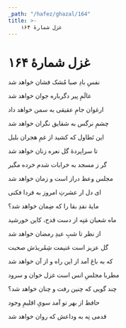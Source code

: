 ```yaml
---
_path: "/hafez/ghazal/164"
title: >-
    غزل شمارهٔ ۱۶۴
---
```

# غزل شمارهٔ ۱۶۴

<div class="b" id="bn1"><div class="m1"><p>نفسِ بادِ صبا مُشک فشان خواهد شد</p></div>
<div class="m2"><p>عالَمِ پیر دگرباره جوان خواهد شد</p></div></div>
<div class="b" id="bn2"><div class="m1"><p>ارغوان جامِ عقیقی به سمن خواهد داد</p></div>
<div class="m2"><p>چشمِ نرگس به شقایق نگران خواهد شد</p></div></div>
<div class="b" id="bn3"><div class="m1"><p>این تَطاول که کشید از غمِ هجران بلبل</p></div>
<div class="m2"><p>تا سراپردهٔ گل نعره زنان خواهد شد</p></div></div>
<div class="b" id="bn4"><div class="m1"><p>گر ز مسجد به خرابات شدم خرده مگیر</p></div>
<div class="m2"><p>مجلس وعظ دراز است و زمان خواهد شد</p></div></div>
<div class="b" id="bn5"><div class="m1"><p>ای دل ار عشرتِ امروز به فردا فکنی</p></div>
<div class="m2"><p>مایهٔ نقدِ بقا را که ضِمان خواهد شد؟</p></div></div>
<div class="b" id="bn6"><div class="m1"><p>ماه شعبان مَنِه از دست قدح، کاین خورشید</p></div>
<div class="m2"><p>از نظر تا شبِ عیدِ رمضان خواهد شد</p></div></div>
<div class="b" id="bn7"><div class="m1"><p>گل عزیز است غنیمت شِمُریدَش صحبت</p></div>
<div class="m2"><p>که به باغ آمد از این راه و از آن خواهد شد</p></div></div>
<div class="b" id="bn8"><div class="m1"><p>مطربا مجلسِ انس است غزل خوان و سرود</p></div>
<div class="m2"><p>چند گویی که چنین رفت و چنان خواهد شد؟</p></div></div>
<div class="b" id="bn9"><div class="m1"><p>حافظ از بهر تو آمد سویِ اقلیمِ وجود</p></div>
<div class="m2"><p>قدمی نِه به وداعش که روان خواهد شد</p></div></div>

